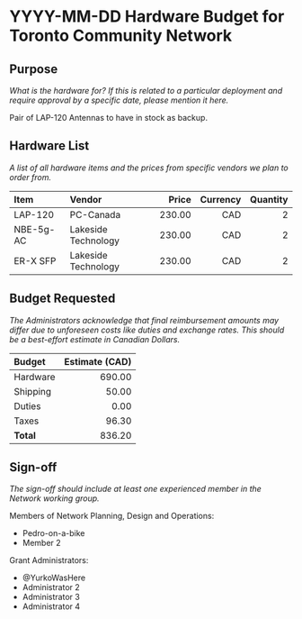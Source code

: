 # YYYY-MM-DD Hardware Budget for Toronto Community Network

## Purpose

_What is the hardware for? If this is related to a particular deployment and require approval by a specific date, please mention it here._

Pair of LAP-120 Antennas to have in stock as backup.

## Hardware List

_A list of all hardware items and the prices from specific vendors we plan to order from._

| Item                        | Vendor              | Price   | Currency | Quantity |
|:----------------------------|:--------------------|--------:|---------:|---------:|
| LAP-120                     | PC-Canada           |  230.00 |      CAD |        2 |
| NBE-5g-AC                   | Lakeside Technology |  230.00 |      CAD |        2 |
| ER-X SFP                    | Lakeside Technology |  230.00 |      CAD |        2 |




## Budget Requested

_The Administrators acknowledge that final reimbursement amounts may differ due to unforeseen costs like duties and exchange rates. This should be a best-effort estimate in Canadian Dollars._

| Budget    | Estimate (CAD) |
|:----------|---------------:|
| Hardware  |         690.00 |
| Shipping  |          50.00 |
| Duties    |           0.00 |
| Taxes     |          96.30 |
| **Total** |         836.20 |

## Sign-off

_The sign-off should include at least one experienced member in the Network working group._

Members of Network Planning, Design and Operations:
- Pedro-on-a-bike
- Member 2

Grant Administrators:
- @YurkoWasHere
- Administrator 2
- Administrator 3
- Administrator 4
